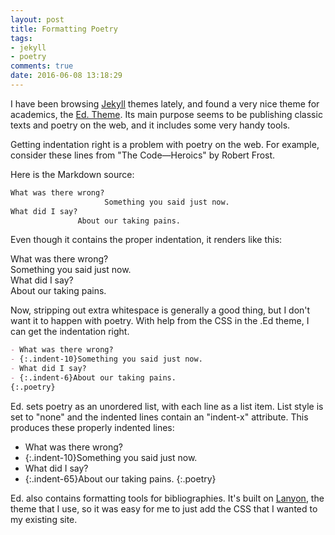 ```yaml
---
layout: post
title: Formatting Poetry
tags:
- jekyll
- poetry 
comments: true
date: 2016-06-08 13:18:29
---
```


I have been browsing [Jekyll](http://jekyllrb.com/) themes lately, and found a very nice theme for academics, the [Ed. Theme](http://elotroalex.github.io/ed/documentation/#bibliographies). Its main purpose seems to be publishing classic texts and poetry on the web, and it includes some very handy tools. 

Getting indentation right is a problem with poetry on the web. For example, consider these lines from "The Code—Heroics" by Robert Frost.

Here is the Markdown source:

``` markdown
What was there wrong?
                     Something you said just now.
What did I say?
               About our taking pains.
```

Even though it contains the proper indentation, it renders like this:

What was there wrong?  
                     Something you said just now.  
What did I say?  
               About our taking pains.

Now, stripping out extra whitespace is generally a good thing, but I don't want it to happen with poetry. With help from the CSS in the .Ed theme, I can get the indentation right.

``` markdown
- What was there wrong?
- {:.indent-10}Something you said just now.
- What did I say?
- {:.indent-6}About our taking pains.
{:.poetry}
```

Ed. sets poetry as an unordered list, with each line as a list item. List style is set to "none" and the indented lines contain an "indent-x" attribute. This produces these properly indented lines:

- What was there wrong?
- {:.indent-10}Something you said just now.
- What did I say?
- {:.indent-65}About our taking pains.
{:.poetry}

Ed. also contains formatting tools for bibliographies. It's built on [Lanyon](https://github.com/poole/lanyon), the theme that I use, so it was easy for me to just add the CSS that I wanted to my existing site.

